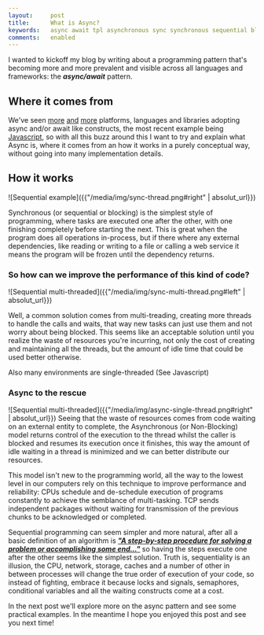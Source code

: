 ```yaml
---
layout:     post
title:      What is Async?
keywords:   async await tpl asynchronous sync synchronous sequential blocker
comments:   enabled
---
```


I wanted to kickoff my blog by writing about a programming pattern that's becoming more and more prevalent and visible across all languages and frameworks: the ***async/await*** pattern.

## Where it comes from
We've seen [more](https://docs.microsoft.com/en-us/dotnet/csharp/language-reference/keywords/await) [and](https://tc39.github.io/ecmascript-asyncawait/) [more](https://www.python.org/dev/peps/pep-0492/) platforms, languages and libraries adopting async and/or await like constructs, the most recent example being [Javascript](https://tc39.github.io/ecma262/#sec-async-function-definitions), so with all this buzz around this I want to try and explain what Async is, where it comes from an how it works in a purely conceptual way, without going into many implementation details.

## How it works
![Sequential example]({{"/media/img/sync-thread.png#right" | absolut_url}})

Synchronous (or sequential or blocking) is the simplest style of programming, where tasks are executed one after the other, with one finishing completely before starting the next. This is great when the program does all operations in-process, but if there where any external dependencies, like reading or writing to a file or calling a web service it means the program will be frozen until the dependency returns.

### So how can we improve the performance of this kind of code?
![Sequential multi-threaded]({{"/media/img/sync-multi-thread.png#left" | absolut_url}})

Well, a common solution comes from multi-treading, creating more threads to handle the calls and waits, that way new tasks can just use them and not worry about being blocked. This seems like an acceptable solution until you realize the waste of resources you're incurring, not only the cost of creating and maintaining all the threads, but the amount of idle time that could be used better otherwise.

<div class="tip">Also many environments are single-threaded (See Javascript)</div>


### Async to the rescue
![Sequential multi-threaded]({{"/media/img/async-single-thread.png#right" | absolut_url}})
Seeing that the waste of resources comes from code waiting on an external entity to complete, the Asynchronous (or Non-Blocking) model returns control of the execution to the thread whilst the caller is blocked and resumes its execution once it finishes, this way the amount of idle waiting in a thread is minimized and we can better distribute our resources.

This model isn't new to the programming world, all the way to the lowest level in our computers rely on this technique to improve performance and reliability: CPUs schedule and de-schedule execution of programs constantly to achieve the semblance of multi-tasking. TCP sends independent packages without waiting for transmission of the previous chunks to be acknowledged or completed.

Sequential programming can seem simpler and more natural, after all a basic definition of an algorithm is [***"A step-by-step procedure for solving a problem or accomplishing some end..."***](https://www.merriam-webster.com/dictionary/algorithm) so having the steps execute one after the other seems like the simplest solution. Truth is, sequentiality is an illusion, the CPU, network, storage, caches and a number of other in between processes will change the true order of execution of your code, so instead of fighting, embrace it because locks and signals, semaphores, conditional variables and all the waiting constructs come at a cost.

In the next post we'll explore more on the async pattern and see some practical examples. In the meantime I hope you enjoyed this post and see you next time!